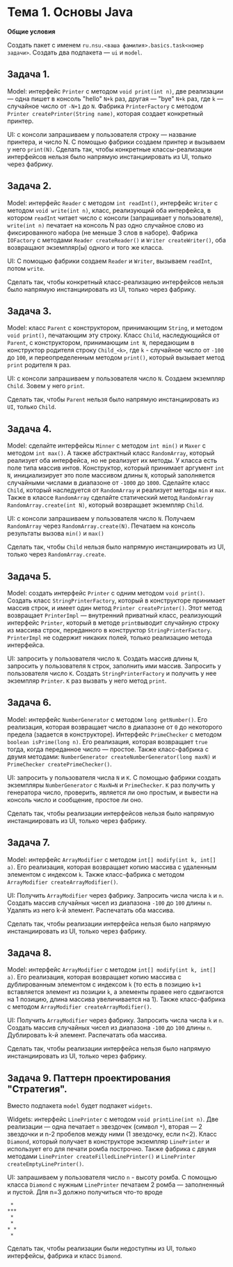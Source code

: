 
# Тема 1. Основы Java

**Общие условия**

Создать пакет с именем `ru.nsu.<ваша фамилия>.basics.task<номер задачи>`. Создать два подпакета — `ui` и `model`. 

## Задача 1.

Model: интерфейс `Printer` c методом `void print(int n)`, две реализации — одна пишет в консоль "hello" `N+k` раз, другая — "bye" `N+k` раз, где `k` — случайное число от `-N+1` до `N`. Фабрика `PrinterFactory` с методом `Printer createPrinter(String name)`, которая создает конкретный принтер. 

UI: с консоли запрашиваем у пользователя строку — название принтера, и число N. С помощью фабрики создаем принтер и вызываем у него `print(N)`.
Сделать так, чтобы конкретные классы-реализации интерфейсов нельзя было напрямую инстанциировать из UI, только через фабрику.

## Задача 2.

Model: интерфейс `Reader` c методом `int readInt()`, интерфейс `Writer` c методом `void write(int n)`, класс, реализующий оба интерфейса, в котором `readInt` читает число с консоли (запрашивает у пользователя), `write(int n)` печатает на консоль N раз одно случайное слово из фиксированного набора (не меньше 3 слов в наборе). Фабрика `IOFactory` с методами `Reader createReader()` и `Writer createWriter()`, оба возвращают экземпляр(ы) одного и того же класса. 

UI: С помощью фабрики создаем `Reader` и `Writer`, вызываем `readInt`, потом `write`.

Сделать так, чтобы конкретный класс-реализацию интерфейсов нельзя было напрямую инстанциировать из UI, только через фабрику.

## Задача 3.

Model: класс `Parent` с конструктором, принимающим `String`, и методом `void print()`, печатающим эту строку. Класс `Child`, наследующийся от `Parent`, с конструктором, принимающим `int N`, передающим в конструктор родителя строку `Child_<k>`, где `k` - случайное число от `-100` до `100`, и переопределенным методом `print()`, который вызывает метод `print` родителя `N` раз. 

UI: с консоли запрашиваем у пользователя число `N`. Создаем экземпляр `Child`. Зовем у него `print`. 

Сделать так, чтобы `Parent` нельзя было напрямую инстанциировать из `UI`, только `Child`.

## Задача 4.

Model: сделайте интерфейсы `Minner` с методом `int min()` и `Maxer` с методом `int max()`. А также абстрактный класс `RandomArray`, который реализует оба интерфейса, но не реализует их методы. У класса есть поле типа массив интов. Конструктор, который принимает аргумент `int N`, инициализирует это поле массивом длины `N`, который заполняется случайными числами в диапазоне от `-1000` до `1000`. Сделайте класс `Child`, который наследуется от `RandomArray` и реализует методы `min` и `max`. Также в классе `RandomArray` сделайте статический метод `RandomArray RandomArray.create(int N)`, который возвращает экземпляр `Child`.

UI: с консоли запрашиваем у пользователя число `N`. Получаем `RandomArray` через `RandomArray.create(N)`. Печатаем на консоль результаты вызова `min()` и `max()`

Сделать так, чтобы `Child` нельзя было напрямую инстанциировать из UI, только через `RandomArray.create`.

## Задача 5.

Model: создать интерфейс `Printer` с одним методом `void print()`. Создать класс `StringPrinterFactory`, который в конструкторе принимает массив строк, и имеет один метод `Printer createPrinter()`. Этот метод возвращает `PrinterImpl` — внутренний приватный класс, реализующий интерфейс `Printer`, который в методе `print`выводит случайную строку из массива строк, переданного в конструктор `StringPrinterFactory`. `PrinterImpl` не содержит никаких полей, только реализацию метода интерфейса.

UI: запросить у пользователя число `N`. Создать массив длины `N`, запросить у пользователя `N` строк, заполнить ими массив. Запросить у пользователя число `K`. Создать `StringPrinterFactory` и получить у нее экземпляр `Printer`. `K` раз вызвать у него метод `print`.

## Задача 6.

Model: интерфейс `NumberGenerator` с методом `long getNumber()`. Его реализация, которая возвращает число в диапазоне от `0` до некоторого предела (задается в конструкторе). Интерфейс `PrimeChecker` с методом `boolean isPrime(long n)`. Его реализация, которая возвращает `true` тогда, когда переданное число — простое. Также класс-фабрика с двумя методами: `NumberGenerator createNumberGenerator(long maxN)` и `PrimeChecker createPrimeChecker()`.

UI: запросить у пользователя числа `N` и `K`. С помощью фабрики создать экземпляры `NumberGenerator` с `MaxN=N` и `PrimeChecker`. `К` раз получить у генератора число, проверить, является ли оно простым, и вывести на консоль число и сообщение, простое ли оно.

Сделать так, чтобы реализации интерфейсов нельзя было напрямую инстанциировать из UI, только через фабрику.

## Задача 7.

Model: интерфейс `ArrayModifier` с методом `int[] modify(int k, int[] a)`. Его реализация, которая возвращает копию массива с удаленным элементом с индексом `k`. Также класс-фабрика с методом `ArrayModifier createArrayModifier()`.

UI: Получить `ArrayModifier` через фабрику. Запросить числа числа `k` и `n`. Создать массив случайных чисел из диапазона `-100` до `100` длины `n`. Удалять из него k-й элемент. Распечатать оба массива.

Сделать так, чтобы реализации интерфейса нельзя было напрямую инстанциировать из UI, только через фабрику.

## Задача 8.

Model: интерфейс `ArrayModifier` с методом `int[] modify(int k, int[] a)`. Его реализация, которая возвращает копию массива с дублированным элементом с индексом `k` (то есть в позицию `k+1` вставляется элемент из позиции `k`, а элементы правее него сдвигаются на 1 позицию, длина массива увеличивается на 1). Также класс-фабрика с методом `ArrayModifier createArrayModifier()`.

UI: Получить `ArrayModifier` через фабрику. Запросить числа числа `k` и `n`. Создать массив случайных чисел из диапазона `-100` до `100` длины `n`. Дублировать k-й элемент. Распечатать оба массива.

Сделать так, чтобы реализации интерфейса нельзя было напрямую инстанциировать из UI, только через фабрику.

## Задача 9. Паттерн проектирования "Стратегия".

Вместо подпакета `model` будет подпакет `widgets`.

Widgets: интерфейс `LinePrinter` c методом `void printLine(int n)`. Две реализации — одна печатает `n` звездочек (символ `*`), вторая — 2 звездочки и n-2 пробелов между ними (1 звездочку, если n<2). Класс `Diamond`, который получает в конструкторе экземпляр `LinePrinter` и использует его для печати ромба построчно. Также фабрика с двумя методами `LinePrinter createFilledLinePrinter()` и `LinePrinter createEmptyLinePrinter()`.

UI: запрашиваем у пользователя число `n` - высоту ромба. С помощью класса `Diamond` с нужным `LinePrinter` печатаем 2 ромба — заполненный и пустой. Для n=3 должно получиться что-то вроде
```
 *
***
 * 
 *
* *
 * 
```

Сделать так, чтобы реализации были недоступны из UI, только интерфейсы, фабрика и класс `Diamond`.
